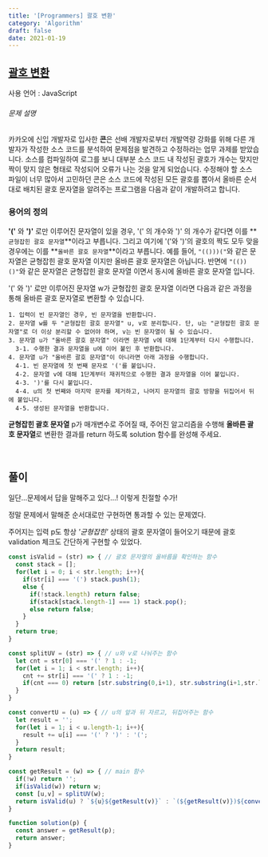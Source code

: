 ```yaml
---
title: '[Programmers] 괄호 변환'
category: 'Algorithm'
draft: false
date: 2021-01-19
---
```


[괄호 변환]: https://programmers.co.kr/learn/courses/30/lessons/60058

## [괄호 변환]

사용 언어 : JavaScript

###### 문제 설명

카카오에 신입 개발자로 입사한 **콘**은 선배 개발자로부터 개발역량 강화를 위해 다른 개발자가 작성한 소스 코드를 분석하여 문제점을 발견하고 수정하라는 업무 과제를 받았습니다. 소스를 컴파일하여 로그를 보니 대부분 소스 코드 내 작성된 괄호가 개수는 맞지만 짝이 맞지 않은 형태로 작성되어 오류가 나는 것을 알게 되었습니다.
수정해야 할 소스 파일이 너무 많아서 고민하던 콘은 소스 코드에 작성된 모든 괄호를 뽑아서 올바른 순서대로 배치된 괄호 문자열을 알려주는 프로그램을 다음과 같이 개발하려고 합니다.

### 용어의 정의

**'('** 와 **')'** 로만 이루어진 문자열이 있을 경우, '(' 의 개수와 ')' 의 개수가 같다면 이를 **`균형잡힌 괄호 문자열`**이라고 부릅니다.
그리고 여기에 '('와 ')'의 괄호의 짝도 모두 맞을 경우에는 이를 **`올바른 괄호 문자열`**이라고 부릅니다.
예를 들어, `"(()))("`와 같은 문자열은 균형잡힌 괄호 문자열 이지만 올바른 괄호 문자열은 아닙니다.
반면에 `"(())()"`와 같은 문자열은 균형잡힌 괄호 문자열 이면서 동시에 올바른 괄호 문자열 입니다.

'(' 와 ')' 로만 이루어진 문자열 w가 균형잡힌 괄호 문자열 이라면 다음과 같은 과정을 통해 올바른 괄호 문자열로 변환할 수 있습니다.

```
1. 입력이 빈 문자열인 경우, 빈 문자열을 반환합니다. 
2. 문자열 w를 두 "균형잡힌 괄호 문자열" u, v로 분리합니다. 단, u는 "균형잡힌 괄호 문자열"로 더 이상 분리할 수 없어야 하며, v는 빈 문자열이 될 수 있습니다. 
3. 문자열 u가 "올바른 괄호 문자열" 이라면 문자열 v에 대해 1단계부터 다시 수행합니다. 
  3-1. 수행한 결과 문자열을 u에 이어 붙인 후 반환합니다. 
4. 문자열 u가 "올바른 괄호 문자열"이 아니라면 아래 과정을 수행합니다. 
  4-1. 빈 문자열에 첫 번째 문자로 '('를 붙입니다. 
  4-2. 문자열 v에 대해 1단계부터 재귀적으로 수행한 결과 문자열을 이어 붙입니다. 
  4-3. ')'를 다시 붙입니다. 
  4-4. u의 첫 번째와 마지막 문자를 제거하고, 나머지 문자열의 괄호 방향을 뒤집어서 뒤에 붙입니다. 
  4-5. 생성된 문자열을 반환합니다.
```

**균형잡힌 괄호 문자열** p가 매개변수로 주어질 때, 주어진 알고리즘을 수행해 **올바른 괄호 문자열**로 변환한 결과를 return 하도록 solution 함수를 완성해 주세요.

<br>

## 풀이

일단...문제에서 답을 말해주고 있다...! 이렇게 친절할 수가!

정말 문제에서 말해준 순서대로만 구현하면 통과할 수 있는 문제였다. 

주어지는 입력 p도 항상 *'균형잡힌'* 상태의 괄호 문자열이 들어오기 때문에 괄호 validation 체크도 간단하게 구현할 수 있었다.

```js
const isValid = (str) => { // 괄호 문자열의 올바름을 확인하는 함수
  const stack = [];
  for(let i = 0; i < str.length; i++){
    if(str[i] === '(') stack.push(1);
    else {
      if(!stack.length) return false;
      if(stack[stack.length-1] === 1) stack.pop();
      else return false;
    }
  }
  return true;
}

const splitUV = (str) => { // u와 v로 나눠주는 함수
  let cnt = str[0] === '(' ? 1 : -1;
  for(let i = 1; i < str.length; i++){
    cnt += str[i] === '(' ? 1 : -1;
    if(cnt === 0) return [str.substring(0,i+1), str.substring(i+1,str.length)];
  }
}

const convertU = (u) => { // u의 앞과 뒤 자르고, 뒤집어주는 함수
  let result = '';
  for(let i = 1; i < u.length-1; i++){
    result += u[i] === '(' ? ')' : '(';
  }
  return result;
}

const getResult = (w) => { // main 함수
  if(!w) return '';
  if(isValid(w)) return w;
  const [u,v] = splitUV(w);
  return isValid(u) ? `${u}${getResult(v)}` : `(${getResult(v)})${convertU(u)}`;
}

function solution(p) {
  const answer = getResult(p);
  return answer;
}
```

 

